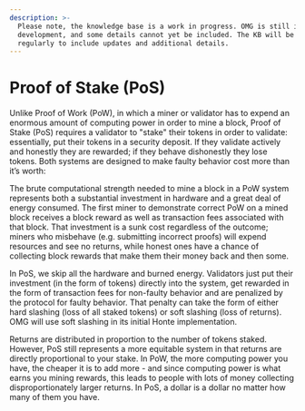 ```yaml
---
description: >-
  Please note, the knowledge base is a work in progress. OMG is still in
  development, and some details cannot yet be included. The KB will be revised
  regularly to include updates and additional details.
---
```


# Proof of Stake \(PoS\)

Unlike Proof of Work \(PoW\), in which a miner or validator has to expend an enormous amount of computing power in order to mine a block, Proof of Stake \(PoS\) requires a validator to "stake" their tokens in order to validate: essentially, put their tokens in a security deposit. If they validate actively and honestly they are rewarded; if they behave dishonestly they lose tokens. Both systems are designed to make faulty behavior cost more than it’s worth:  


The brute computational strength needed to mine a block in a PoW system represents both a substantial investment in hardware and a great deal of energy consumed. The first miner to demonstrate correct PoW on a mined block receives a block reward as well as transaction fees associated with that block. That investment is a sunk cost regardless of the outcome; miners who misbehave \(e.g. submitting incorrect proofs\) will expend resources and see no returns, while honest ones have a chance of collecting block rewards that make them their money back and then some.  


In PoS, we skip all the hardware and burned energy. Validators just put their investment \(in the form of tokens\) directly into the system, get rewarded in the form of transaction fees for non-faulty behavior and are penalized by the protocol for faulty behavior. That penalty can take the form of either hard slashing \(loss of all staked tokens\) or soft slashing \(loss of returns\). OMG will use soft slashing in its initial Honte implementation.  


Returns are distributed in proportion to the number of tokens staked. However, PoS still represents a more equitable system in that returns are directly proportional to your stake. In PoW, the more computing power you have, the cheaper it is to add more - and since computing power is what earns you mining rewards, this leads to people with lots of money collecting disproportionately larger returns. In PoS, a dollar is a dollar no matter how many of them you have.  


